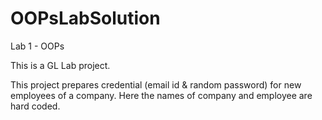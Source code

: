 # OOPsLabSolution
Lab 1 - OOPs

This is a GL Lab project.

This project prepares credential (email id & random password) for new employees of a company. Here the names of company and employee are hard coded.